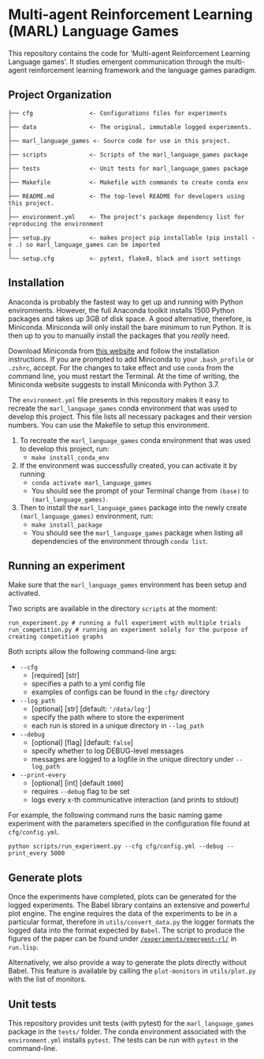 # Multi-agent Reinforcement Learning (MARL) Language Games

This repository contains the code for 'Multi-agent Reinforcement Learning Language games'. It studies emergent communication through the multi-agent reinforcement learning framework and the language games paradigm.

## Project Organization

    ├── cfg                <- Configurations files for experiments
    │
    ├── data               <- The original, immutable logged experiments.
    │
    ├── marl_language_games <- Source code for use in this project.
    │
    ├── scripts            <- Scripts of the marl_language_games package
    │
    ├── tests              <- Unit tests for marl_language_games package
    │
    ├── Makefile           <- Makefile with commands to create conda env
    │
    ├── README.md          <- The top-level README for developers using this project.
    │
    ├── environment.yml    <- The project's package dependency list for reproducing the environment
    │
    ├── setup.py           <- makes project pip installable (pip install -e .) so marl_language_games can be imported
    │
    └── setup.cfg          <- pytest, flake8, black and isort settings

## Installation

Anaconda is probably the fastest way to get up and running with Python environments. However, the full Anaconda toolkit installs 1500 Python packages and takes up 3GB of disk space. A good alternative, therefore, is Miniconda. Miniconda will only install the bare minimum to run Python. It is then up to you to manually install the packages that you _really_ need.

Download Miniconda from [this website](https://docs.conda.io/en/latest/miniconda.html) and follow the installation instructions. If you are prompted to add Miniconda to your `.bash_profile` or `.zshrc`, accept. For the changes to take effect and use `conda` from the command line, you must restart the Terminal. At the time of writing, the Miniconda website suggests to install Miniconda with Python 3.7.

The `environment.yml` file presents in this repository makes it easy to recreate the `marl_language_games` conda environment that was used to develop this project. This file lists all necessary packages and their version numbers. You can use the Makefile to setup this environment.

1. To recreate the `marl_language_games` conda environment that was used to develop this project, run:
   - `make install_conda_env`
2. If the environment was successfully created, you can activate it by running
   - `conda activate marl_language_games`
   - You should see the prompt of your Terminal change from `(base)` to `(marl_language_games)`.
3. Then to install the `marl_language_games` package into the newly create `(marl_language_games)` environment, run:
   - `make install_package`
   - You should see the `marl_language_games` package when listing all dependencies of the environment through `conda list`.

## Running an experiment

Make sure that the `marl_language_games` environment has been setup and activated.

Two scripts are available in the directory `scripts` at the moment:

```
run_experiment.py # running a full experiment with multiple trials
run_competition.py # running an experiment solely for the purpose of creating competition graphs
```

Both scripts allow the following command-line args:

- `--cfg`
  - [required] [str]
  - specifies a path to a yml config file
  - examples of configs can be found in the `cfg/` directory
- `--log_path`
  - [optional] [str] [default: `'/data/log'`]
  - specify the path where to store the experiment
  - each run is stored in a unique directory in `--log_path`
- `--debug`
  - [optional] [flag] [default: `false`]
  - specify whether to log DEBUG-level messages
  - messages are logged to a logfile in the unique directory under `--log_path`
- `--print-every`
  - [optional] [int] [default `1000`]
  - requires `--debug` flag to be set
  - logs every x-th communicative interaction (and prints to stdout)

For example, the following command runs the basic naming game experiment with the parameters specified in the configuration file found at `cfg/config.yml`.

```
python scripts/run_experiment.py --cfg cfg/config.yml --debug --print_every 5000
```

## Generate plots

Once the experiments have completed, plots can be generated for the logged experiments. The Babel library contains an extensive and powerful plot engine. The engine requires the data of the experiments to be in a particular format, therefore in `utils/convert_data.py` the logger formats the logged data into the format expected by `Babel`. The script to produce the figures of the paper can be found under [`/experiments/emergent-rl/`](https://gitlab.ai.vub.ac.be/ehai/ehai-babel/-/blob/master/experiments/emergent-rl/) in `run.lisp`.

Alternatively, we also provide a way to generate the plots directly without Babel. This feature is available by calling the `plot-monitors` in `utils/plot.py` with the list of monitors.

## Unit tests

This repository provides unit tests (with pytest) for the `marl_language_games` package in the `tests/` folder. The conda environment associated with the `environment.yml` installs `pytest`. The tests can be run with `pytest` in the command-line.

